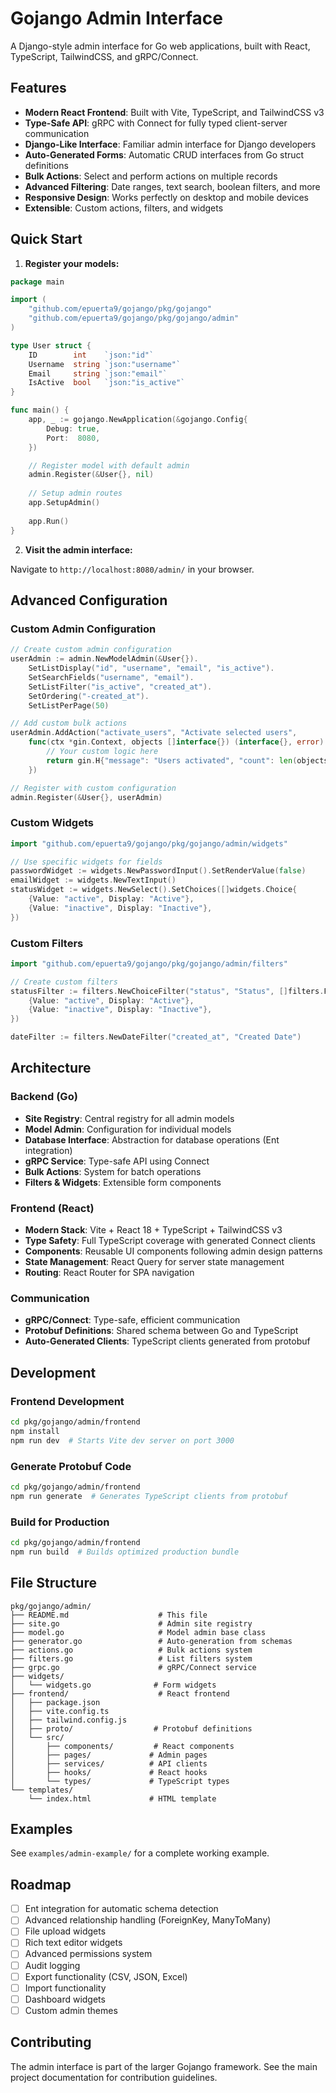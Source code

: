 # Gojango Admin Interface

A Django-style admin interface for Go web applications, built with React, TypeScript, TailwindCSS, and gRPC/Connect.

## Features

- **Modern React Frontend**: Built with Vite, TypeScript, and TailwindCSS v3
- **Type-Safe API**: gRPC with Connect for fully typed client-server communication
- **Django-Like Interface**: Familiar admin interface for Django developers
- **Auto-Generated Forms**: Automatic CRUD interfaces from Go struct definitions
- **Bulk Actions**: Select and perform actions on multiple records
- **Advanced Filtering**: Date ranges, text search, boolean filters, and more
- **Responsive Design**: Works perfectly on desktop and mobile devices
- **Extensible**: Custom actions, filters, and widgets

## Quick Start

1. **Register your models:**

```go
package main

import (
    "github.com/epuerta9/gojango/pkg/gojango"
    "github.com/epuerta9/gojango/pkg/gojango/admin"
)

type User struct {
    ID        int    `json:"id"`
    Username  string `json:"username"`
    Email     string `json:"email"`
    IsActive  bool   `json:"is_active"`
}

func main() {
    app, _ := gojango.NewApplication(&gojango.Config{
        Debug: true,
        Port:  8080,
    })

    // Register model with default admin
    admin.Register(&User{}, nil)
    
    // Setup admin routes
    app.SetupAdmin()
    
    app.Run()
}
```

2. **Visit the admin interface:**

Navigate to `http://localhost:8080/admin/` in your browser.

## Advanced Configuration

### Custom Admin Configuration

```go
// Create custom admin configuration
userAdmin := admin.NewModelAdmin(&User{}).
    SetListDisplay("id", "username", "email", "is_active").
    SetSearchFields("username", "email").
    SetListFilter("is_active", "created_at").
    SetOrdering("-created_at").
    SetListPerPage(50)

// Add custom bulk actions
userAdmin.AddAction("activate_users", "Activate selected users", 
    func(ctx *gin.Context, objects []interface{}) (interface{}, error) {
        // Your custom logic here
        return gin.H{"message": "Users activated", "count": len(objects)}, nil
    })

// Register with custom configuration
admin.Register(&User{}, userAdmin)
```

### Custom Widgets

```go
import "github.com/epuerta9/gojango/pkg/gojango/admin/widgets"

// Use specific widgets for fields
passwordWidget := widgets.NewPasswordInput().SetRenderValue(false)
emailWidget := widgets.NewTextInput()
statusWidget := widgets.NewSelect().SetChoices([]widgets.Choice{
    {Value: "active", Display: "Active"},
    {Value: "inactive", Display: "Inactive"},
})
```

### Custom Filters

```go
import "github.com/epuerta9/gojango/pkg/gojango/admin/filters"

// Create custom filters
statusFilter := filters.NewChoiceFilter("status", "Status", []filters.FilterChoice{
    {Value: "active", Display: "Active"},
    {Value: "inactive", Display: "Inactive"},
})

dateFilter := filters.NewDateFilter("created_at", "Created Date")
```

## Architecture

### Backend (Go)

- **Site Registry**: Central registry for all admin models
- **Model Admin**: Configuration for individual models  
- **Database Interface**: Abstraction for database operations (Ent integration)
- **gRPC Service**: Type-safe API using Connect
- **Bulk Actions**: System for batch operations
- **Filters & Widgets**: Extensible form components

### Frontend (React)

- **Modern Stack**: Vite + React 18 + TypeScript + TailwindCSS v3
- **Type Safety**: Full TypeScript coverage with generated Connect clients  
- **Components**: Reusable UI components following admin design patterns
- **State Management**: React Query for server state management
- **Routing**: React Router for SPA navigation

### Communication

- **gRPC/Connect**: Type-safe, efficient communication
- **Protobuf Definitions**: Shared schema between Go and TypeScript
- **Auto-Generated Clients**: TypeScript clients generated from protobuf

## Development

### Frontend Development

```bash
cd pkg/gojango/admin/frontend
npm install
npm run dev  # Starts Vite dev server on port 3000
```

### Generate Protobuf Code

```bash
cd pkg/gojango/admin/frontend
npm run generate  # Generates TypeScript clients from protobuf
```

### Build for Production

```bash
cd pkg/gojango/admin/frontend
npm run build  # Builds optimized production bundle
```

## File Structure

```
pkg/gojango/admin/
├── README.md                    # This file
├── site.go                      # Admin site registry
├── model.go                     # Model admin base class
├── generator.go                 # Auto-generation from schemas
├── actions.go                   # Bulk actions system
├── filters.go                   # List filters system
├── grpc.go                      # gRPC/Connect service
├── widgets/
│   └── widgets.go              # Form widgets
├── frontend/                    # React frontend
│   ├── package.json
│   ├── vite.config.ts
│   ├── tailwind.config.js
│   ├── proto/                  # Protobuf definitions
│   └── src/
│       ├── components/         # React components
│       ├── pages/             # Admin pages
│       ├── services/          # API clients
│       ├── hooks/             # React hooks
│       └── types/             # TypeScript types
└── templates/
    └── index.html             # HTML template
```

## Examples

See `examples/admin-example/` for a complete working example.

## Roadmap

- [ ] Ent integration for automatic schema detection
- [ ] Advanced relationship handling (ForeignKey, ManyToMany)
- [ ] File upload widgets
- [ ] Rich text editor widgets
- [ ] Advanced permissions system
- [ ] Audit logging
- [ ] Export functionality (CSV, JSON, Excel)
- [ ] Import functionality
- [ ] Dashboard widgets
- [ ] Custom admin themes

## Contributing

The admin interface is part of the larger Gojango framework. See the main project documentation for contribution guidelines.
